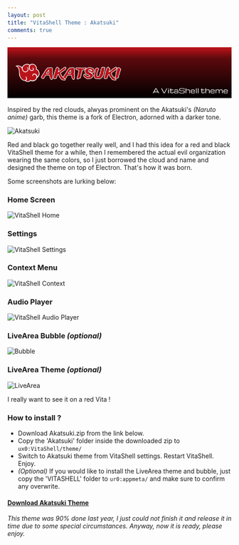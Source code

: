 ```yaml
---
layout: post
title: "VitaShell Theme : Akatsuki"
comments: true
---
```


![Akatsuki theme header](/images/content/akatsuki-header.png)

Inspired by the red clouds, alwyas prominent on the Akatsuki's *(Naruto anime)* garb, this theme is a fork of Electron, adorned with a darker tone. 

<!--more-->

![Akatsuki](https://i.imgur.com/35FdH7R.png)

Red and black go together really well, and I had this idea for a red and black VitaShell theme for a while, then I remembered the actual evil organization wearing the same colors, so I just borrowed the cloud and name and designed the theme on top of Electron. That's how it was born.

Some screenshots are lurking below:

### Home Screen

![VitaShell Home](https://i.imgur.com/HIhGcgv.jpg)

### Settings

![VitaShell Settings](https://i.imgur.com/bp384XC.jpg)

### Context Menu

![VitaShell Context](https://i.imgur.com/AgAYAXb.jpg)

### Audio Player

![VitaShell Audio Player](https://i.imgur.com/HGPnPpY.jpg)

### LiveArea Bubble *(optional)*

![Bubble](https://i.imgur.com/b3TTNUR.jpg)

### LiveArea Theme *(optional)*

![LiveArea](https://i.imgur.com/urDfzER.jpg)

I really want to see it on a red Vita !

### How to install ?

- Download Akatsuki.zip from the link below.
- Copy the 'Akatsuki' folder inside the downloaded zip to `ux0:VitaShell/theme/`
- Switch to Akatsuki theme from VitaShell settings. Restart VitaShell. Enjoy.
- *(Optional)* If you would like to install the LiveArea theme and bubble, just copy the 'VITASHELL' folder to `ur0:appmeta/` and make sure to confirm any overwrite.

#### [Download Akatsuki Theme](https://mega.nz/#!7Z4USQYI!0HSMPSUtxLMncBBiSk7lOtajBJWAbOEn7go5rnYmEyA)

*This theme was 90% done last year, I just could not finish it and release it in time due to some special circumstances. Anyway, now it is ready, please enjoy.*